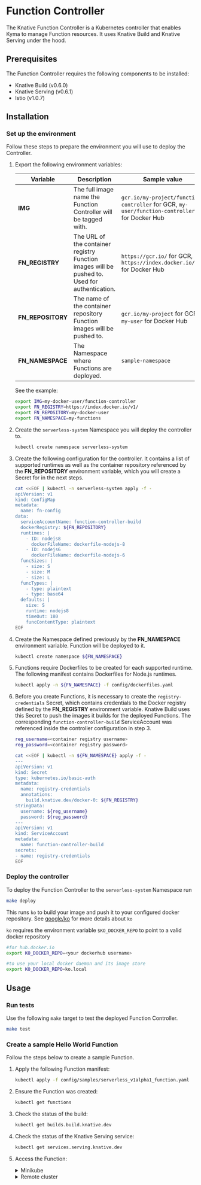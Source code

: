 # Function Controller

The Knative Function Controller is a Kubernetes controller that enables Kyma to manage Function resources. It uses Knative Build and Knative Serving under the hood.

## Prerequisites

The Function Controller requires the following components to be installed:

- Knative Build (v0.6.0)
- Knative Serving (v0.6.1)
- Istio (v1.0.7)

## Installation

### Set up the environment

Follow these steps to prepare the environment you will use to deploy the Controller.

1. Export the following environment variables:

    | Variable        | Description | Sample value |
    | --------------- | ----------- |--------------|
    | **IMG** | The full image name the Function Controller will be tagged with. | `gcr.io/my-project/function-controller` for GCR, `my-user/function-controller` for Docker Hub |
    | **FN_REGISTRY** | The URL of the container registry Function images will be pushed to. Used for authentication. | `https://gcr.io/` for GCR, `https://index.docker.io/v1/` for Docker Hub |
    | **FN_REPOSITORY** | The name of the container repository Function images will be pushed to. | `gcr.io/my-project` for GCR, `my-user` for Docker Hub |
    | **FN_NAMESPACE** | The Namespace where Functions are deployed. | `sample-namespace` |

    See the example:

    ```bash
    export IMG=my-docker-user/function-controller
    export FN_REGISTRY=https://index.docker.io/v1/
    export FN_REPOSITORY=my-docker-user
    export FN_NAMESPACE=my-functions
    ```

2. Create the `serverless-system` Namespace you will deploy the controller to.

    ```bash
    kubectl create namespace serverless-system
    ```

3. Create the following configuration for the controller. It contains a list of supported runtimes as well as the container repository referenced by the **FN_REPOSITORY** environment variable, which you will create a Secret for in the next steps.

    ```bash
    cat <<EOF | kubectl -n serverless-system apply -f -
    apiVersion: v1
    kind: ConfigMap
    metadata:
      name: fn-config
    data:
      serviceAccountName: function-controller-build
      dockerRegistry: ${FN_REPOSITORY}
      runtimes: |
        - ID: nodejs8
          dockerFileName: dockerfile-nodejs-8
        - ID: nodejs6
          dockerFileName: dockerfile-nodejs-6
      funcSizes: |
        - size: S
        - size: M
        - size: L
      funcTypes: |
        - type: plaintext
        - type: base64
      defaults: |
        size: S
        runtime: nodejs8
        timeOut: 180
        funcContentType: plaintext
    EOF
    ```

4. Create the Namespace defined previously by the **FN_NAMESPACE** environment variable. Function will be deployed to it.

    ```bash
    kubectl create namespace ${FN_NAMESPACE}
    ```

5. Functions require Dockerfiles to be created for each supported runtime. The following manifest contains Dockerfiles for Node.js runtimes.

    ```bash
    kubectl apply -n ${FN_NAMESPACE} -f config/dockerfiles.yaml
    ```

6. Before you create Functions, it is necessary to create the `registry-credentials` Secret, which contains credentials to the Docker registry defined by the **FN_REGISTRY** environment variable. Knative Build uses this Secret to push the images it builds for the deployed Functions. The corresponding `function-controller-build` ServiceAccount was referenced inside the controller configuration in step 3.

    ```bash
    reg_username=<container registry username>
    reg_password=<container registry password>

    cat <<EOF | kubectl -n ${FN_NAMESPACE} apply -f -
    ---
    apiVersion: v1
    kind: Secret
    type: kubernetes.io/basic-auth
    metadata:
      name: registry-credentials
      annotations:
        build.knative.dev/docker-0: ${FN_REGISTRY}
    stringData:
      username: ${reg_username}
      password: ${reg_password}
    ---
    apiVersion: v1
    kind: ServiceAccount
    metadata:
      name: function-controller-build
    secrets:
    - name: registry-credentials
    EOF
    ```

### Deploy the controller

To deploy the Function Controller to the `serverless-system` Namespace run

```bash
make deploy
```

This runs `ko` to build your image and push it to your configured docker repository. 
See [google/ko](https://github.com/google/ko) for more details about `ko`

`ko` requires the environment variable `$KO_DOCKER_REPO` to point to a valid docker repository

```bash
#for hub.docker.io
export KO_DOCKER_REPO=<your dockerhub username>

#to use your local docker daemon and its image store
export KO_DOCKER_REPO=ko.local

```
## Usage

### Run tests

Use the following `make` target to test the deployed Function Controller.

```bash
make test
```

### Create a sample Hello World Function

Follow the steps below to create a sample Function.

1. Apply the following Function manifest:

    ```bash
    kubectl apply -f config/samples/serverless_v1alpha1_function.yaml
    ```

2. Ensure the Function was created:

    ```bash
    kubectl get functions
    ```

3. Check the status of the build:

    ```bash
    kubectl get builds.build.knative.dev
    ```

4. Check the status of the Knative Serving service:

    ```bash
    kubectl get services.serving.knative.dev
    ```

5. Access the Function:

    <div tabs name="installation">

      <details>
      <summary>Minikube</summary>

      ```bash
      FN_DOMAIN="$(kubectl get ksvc demo --output 'jsonpath={.status.domain}')"
      FN_PORT="$(kubectl get svc istio-ingressgateway -n istio-system --output 'jsonpath={.spec.ports[?(@.port==80)].nodePort}')"
      curl -v -H "Host: ${FN_DOMAIN}" http://$(minikube ip):${FN_PORT}
      ```
      </details>

      <details>
      <summary>Remote cluster</summary>

      ```bash
      FN_DOMAIN="$(kubectl get ksvc demo --output 'jsonpath={.status.domain}')"
      curl -kD- "https://${FN_DOMAIN}"
      ```
      </details>

    </div>
